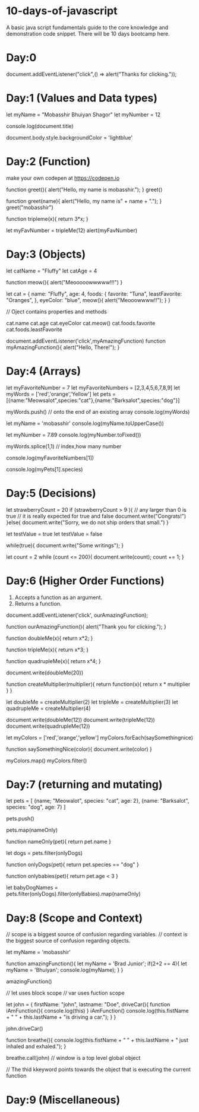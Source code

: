 # 10-days-of-javascript
A basic java script fundamentals guide to the core knowledge and demonstration code snippet. There will be 10 days bootcamp here.

Day:0
=======
document.addEventListener("click",() => alert("Thanks for clicking."));

Day:1 (Values and Data types)
=======

let myName = "Mobasshir Bhuiyan Shagor"
let myNumber = 12

console.log(document.title)

document.body.style.backgroundColor = 'lightblue'

Day:2 (Function)
=======

make your own codepen at https://codepen.io

function greet(){
  alert("Hello, my name is mobasshir.");
}
greet()

function greet(name){
  alert("Hello, my name is" + name + ".");
}
greet("mobasshir")

function tripleme(x){
  return 3*x;
}

let myFavNumber = tripleMe(12)
alert(myFavNumber)

Day:3 (Objects)
================

let catName = "Fluffy"
let catAge = 4

function meow(){
  alert("Meooooowwwww!!!")
}


let cat = {
  name: "Fluffy",
  age: 4,
  foods: {
    favorite: "Tuna",
    leastFavorite: "Oranges",
  },
  eyeColor: "blue",
  meow(){
  alert("Meooowwww!!");
  }
}

// Oject contains properties and methods

cat.name 
cat.age
cat.eyeColor
cat.meow()
cat.foods.favorite
cat.foods.leastFavorite

document.addEventListener('click',myAmazingFunction)
function myAmazingFunction(){
  alert("Hello, There!");
}

Day:4 (Arrays)
==============

let myFavoriteNumber = 7
let myFavoriteNumbers = [2,3,4,5,6,7,8,9]
let myWords = ['red','orange','Yellow']
let pets = [{name:"Meowsalot",species:"cat"},{name:"Barksalot",species:"dog"}]

myWords.push() // onto the end of an existing array
console.log(myWords)

let myName = 'mobasshir'
console.log(myName.toUpperCase())

let myNumber = 7.89
console.log(myNumber.toFixed())

myWords.splice(1,1) // index,how many number

console.log(myFavoriteNumbers[1])

console.log(myPets[1].species)

Day:5 (Decisions)
==================

let strawberryCount = 20
if (strawberryCount > 9 ){ // any larger than 0 is true // it is really expected for true and false
  document.write("Congrats!")
}else{
  document.write("Sorry, we do not ship orders that small.")
}

let testValue = true
let testValue = false 

while(true){
  document.write("Some writings");
}

let count = 2
while (count <= 200){
  document.write(count);
  count += 1;
}


Day:6 (Higher Order Functions)
===============================

1) Accepts a function as an argument.
2) Returns a function.

document.addEventListener('click', ourAmazingFunction);

function ourAmazingFunction(){
  alert("Thank you for clicking.");
}

function doubleMe(x){
  return x*2;
}

function tripleMe(x){
  return x*3;
}

function quadrupleMe(x){
  return x*4;
}

document.write(doubleMe(20))

function createMultiplier(multiplier){
  return function(x){
    return x * multiplier
  }
}

let doubleMe = createMultiplier(2)
let tripleMe = createMultiplier(3)
let quadrupleMe = createMultiplier(4)

document.write(doubleMe(12))
document.write(tripleMe(12))
document.write(quadrupleMe(12))

let myColors = ['red','orange','yellow']
myColors.forEach(saySomethingnice)

function saySomethingNice(color){
  document.write(color)
}

myColors.map()
myColors.filter()


Day:7 (returning and mutating)
=============================

let pets = [
{name; "Meowalot", species: "cat", age: 2},
{name: "Barksalot", species: "dog", age: 7}
]

pets.push()

pets.map(nameOnly)

function nameOnly(pet){
  return pet.name
}

let dogs = pets.filter(onlyDogs)

function onlyDogs(pet){
  return pet.species == "dog"
}

function onlybabies(pet){
  return pet.age < 3
}

let babyDogNames = pets.filter(onlyDogs).filter(onlyBabies).map(nameOnly)

Day:8 (Scope and Context)
============================

// scope is a biggest source of confusion regarding variables.
// context is the biggest source of confusion regarding objects.

let myName = 'mobasshir'

function amazingFunction(){
  let myName = 'Brad Junior';
  if(2+2 == 4){
    let myName = 'Bhuiyan';
    console.log(myName);
  }
}

amazingFunction()

// let uses block scope
// var uses fuction scope


let john = {
  firstName: "john",
  lastname: "Doe",
  driveCar(){
    function iAmFunction(){
      console.log(this)
    }
    iAmFunction()
    console.log(this.fistName + " " + this.lastName + "is driving a car.");
  }
}

john.driveCar()

function breathe(){
  console.log(this.fistName + " " + this.lastName + " just inhaled and exhaled.");
}

breathe.call(john)
// window is a top level global object

// The thid kkeyword points towards the object that is executing the current function

Day:9 (Miscellaneous)
=======================

